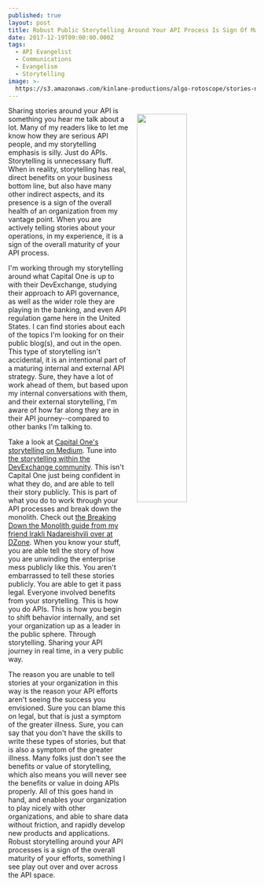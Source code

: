 ```yaml
---
published: true
layout: post
title: Robust Public Storytelling Around Your API Process Is Sign Of Maturity
date: 2017-12-19T09:00:00.000Z
tags:
  - API Evangelist
  - Communications
  - Evangelism
  - Storytelling
image: >-
  https://s3.amazonaws.com/kinlane-productions/algo-rotoscope/stories-new/68_113_800_500_0_max_0_-1_-1.jpg
---
```

<p><img src="https://s3.amazonaws.com/kinlane-productions/algo-rotoscope/stories-new/68_113_800_500_0_max_0_-1_-1.jpg" align="right" width="45%" style="padding: 15px;" /></p>Sharing stories around your API is something you hear me talk about a lot. Many of my readers like to let me know how they are serious API people, and my storytelling emphasis is silly. Just do APIs. Storytelling is unnecessary fluff. When in reality, storytelling has real, direct benefits on your business bottom line, but also have many other indirect aspects, and its presence is a sign of the overall health of an organization from my vantage point. When you are actively telling stories about your operations, in my experience, it is a sign of the overall maturity of your API process.

I'm working through my storytelling around what Capital One is up to with their DevExchange, studying their approach to API governance, as well as the wider role they are playing in the banking, and even API regulation game here in the United States. I can find stories about each of the topics I'm looking for on their public blog(s), and out in the open. This type of storytelling isn't accidental, it is an intentional part of a maturing internal and external API strategy. Sure, they have a lot of work ahead of them, but based upon my internal conversations with them, and their external storytelling, I'm aware of how far along they are in their API journey--compared to other banks I'm talking to. 

Take a look at [Capital One's storytelling on Medium](https://medium.com/capital-one-developers). Tune into [the storytelling within the DevExchange community](https://developer.capitalone.com/community/). This isn't Capital One just being confident in what they do, and are able to tell their story publicly. This is part of what you do to work through your API processes and break down the monolith. Check out [the Breaking Down the Monolith guide from my friend Irakli Nadareishvili over at DZone](https://dzone.com/guides/microservices-breaking-down-the-monolith). When you know your stuff, you are able tell the story of how you are unwinding the enterprise mess publicly like this. You aren't embarrassed to tell these stories publicly. You are able to get it pass legal. Everyone involved benefits from your storytelling. This is how you do APIs. This is how you begin to shift behavior internally, and set your organization up as a leader in the public sphere. Through storytelling. Sharing your API journey in real time, in a very public way.

The reason you are unable to tell stories at your organization in this way is the reason your API efforts aren't seeing the success you envisioned. Sure you can blame this on legal, but that is just a symptom of the greater illness. Sure, you can say that you don't have the skills to write these types of stories, but that is also a symptom of the greater illness. Many folks just don't see the benefits or value of storytelling, which also means you will never see the benefits or value in doing APIs properly. All of this goes hand in hand, and enables your organization to play nicely with other organizations, and able to share data without friction, and rapidly develop new products and applications. Robust storytelling around your API processes is a sign of the overall maturity of your efforts, something I see play out over and over across the API space.
